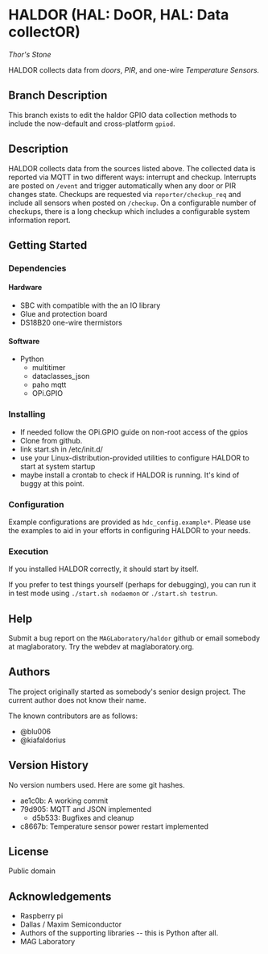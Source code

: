 # HALDOR (**HAL**: **D**o**OR**, **HAL**: **D**ata collect**OR**)
*Thor's Stone*

HALDOR collects data from *doors*, *PIR*, and one-wire *Temperature Sensors.*

## Branch Description
This branch exists to edit the haldor GPIO data collection methods to include
the now-default and cross-platform `gpiod`.

## Description
HALDOR collects data from the sources listed above.  The collected data is reported via MQTT in two different ways: interrupt and checkup.  Interrupts are posted on `/event` and trigger automatically when any door or PIR changes state.  Checkups are requested via `reporter/checkup_req` and include all sensors when posted on `/checkup`.  On a configurable number of checkups, there is a long checkup which includes a configurable system information report.

## Getting Started
### Dependencies
#### Hardware
* SBC with compatible with the an IO library
* Glue and protection board
* DS18B20 one-wire thermistors
#### Software
* Python
    * multitimer
    * dataclasses_json
    * paho mqtt
    * OPi.GPIO

### Installing
* If needed follow the OPi.GPIO guide on non-root access of the gpios
* Clone from github.
* link start.sh in /etc/init.d/
* use your Linux-distribution-provided utilities to configure HALDOR to start at system startup
* maybe install a crontab to check if HALDOR is running.  It's kind of buggy at this point.

### Configuration
Example configurations are provided as `hdc_config.example*`.  Please use the examples to aid in your efforts in configuring HALDOR to your needs.

### Execution
If you installed HALDOR correctly, it should start by itself.

If you prefer to test things yourself (perhaps for debugging), you can run it in test mode using `./start.sh nodaemon` or `./start.sh testrun`.

## Help
Submit a bug report on the `MAGLaboratory/haldor` github or email somebody at maglaboratory.  Try the webdev at maglaboratory.org.

## Authors
The project originally started as somebody's senior design project.  The current author does not know their name.

The known contributors are as follows:
* @blu006
* @kiafaldorius

## Version History
No version numbers used.  Here are some git hashes.

* ae1c0b: A working commit
* 79d905: MQTT and JSON implemented
    * d5b533: Bugfixes and cleanup
* c8667b: Temperature sensor power restart implemented

## License
Public domain

## Acknowledgements
* Raspberry pi 
* Dallas / Maxim Semiconductor
* Authors of the supporting libraries -- this is Python after all.
* MAG Laboratory
